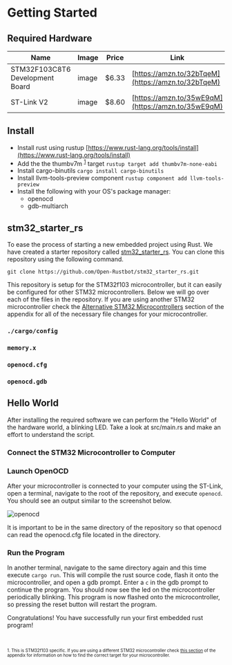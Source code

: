 # Getting Started

## Required Hardware
|Name|Image|Price|Link|
|---|---|---|---|
|STM32F103C8T6 Development Board|image|$6.33|[https://amzn.to/32bTqeM](https://amzn.to/32bTqeM)|
|ST-Link V2|image|$8.60|[https://amzn.to/35wE9qM](https://amzn.to/35wE9qM)|

## Install 
- Install rust using rustup [https://www.rust-lang.org/tools/install](https://www.rust-lang.org/tools/install)
- Add the the thumbv7m <sup>[1](#myfootnote1)</sup> target `rustup target add thumbv7m-none-eabi`
- Install cargo-binutils `cargo install cargo-binutils`
- Install llvm-tools-preview component `rustup component add llvm-tools-preview`
- Install the following with your OS's package manager:
    - openocd
    - gdb-multiarch

## stm32_starter_rs
To ease the process of starting a new embedded project using Rust. We have created a starter repository called
[stm32_starter_rs](https://github.com/Open-Rustbot/stm32_starter_rs). You can clone this repository using the following
command.

```git clone https://github.com/Open-Rustbot/stm32_starter_rs.git```

This repository is setup for the STM32f103 microcontroller, but it can easily be configured for other
STM32 microcontrollers. Below we will go over each of the files in the repository. If you are using another STM32
microcontroller check the [Alternative STM32 Microcontrollers](./alternative.html#configuring-stm32_starter_rs-for-your-microcontroller)
section of the appendix for all of the necessary file changes for your microcontroller.

### `./cargo/config`

### `memory.x`

### `openocd.cfg`

### `openocd.gdb`

## Hello World
After installing the required software we can perform the "Hello World" of the hardware world, a blinking LED.
Take a look at
src/main.rs and make an effort to understand the script.

### Connect the STM32 Microcontroller to Computer

### Launch OpenOCD
After your microcontroller is connected to your computer using the ST-Link, open a terminal, navigate to the root of the
repository, and execute `openocd`. You should see an output similar to the screenshot below.

![openocd](../assets/openocd.png)

It is important to be in the same directory of the repository so that openocd can read the openocd.cfg file located in
the directory.

### Run the Program

In another terminal, navigate to the same directory again and this time execute `cargo run`.
This will compile the rust source code, flash it onto the microcontroller, and open a gdb prompt. Enter a `c` in the gdb
prompt to continue the program. You should now see the led on the microcontroller periodically blinking.
This program is now flashed onto the microcontroller, so pressing the reset button will restart the program.

Congratulations! You have successfully run your first embedded rust program!

<br>

<sub><sup><a name="myfootnote1">1. </a>
This is STM32f103 specific. If you are using a different STM32 microcontroller check
[this section](./alternative.html#finding-the-correct-target-for-your-microcontroller) of the appendix for
information on how to find the correct target for your microcontroller.
</sup></sub>

